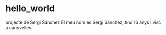 # hello_world
projecte de Sergi Sánchez
El meu nom es Sergi Sánchez, tinc 16 anys i visc a canovelles
